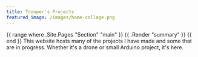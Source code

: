 ```yaml
---
title: Trooper's Projects
featured_image: /images/home-collage.png
---
```

{{ range where .Site.Pages "Section" "main" }} {{ .Render "summary" }} {{ end }}
This website hosts many of the projects I have made and some that are in progress. Whether it's a drone or small Arduino project, it's here.